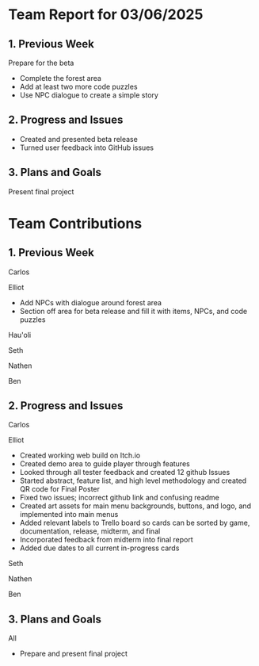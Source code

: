 # Team Report for 03/06/2025


## 1. Previous Week
Prepare for the beta
* Complete the forest area
* Add at least two more code puzzles
* Use NPC dialogue to create a simple story

## 2. Progress and Issues
* Created and presented beta release
* Turned user feedback into GitHub issues

## 3. Plans and Goals

Present final project

# Team Contributions

## 1. Previous Week

Carlos

Elliot
* Add NPCs with dialogue around forest area
* Section off area for beta release and fill it with items, NPCs, and code puzzles

Hau'oli

Seth

Nathen

Ben
## 2. Progress and Issues

Carlos

Elliot
* Created working web build on Itch.io
* Created demo area to guide player through features
* Looked through all tester feedback and created 12 github Issues
* Started abstract, feature list, and high level methodology and created QR code for Final Poster
* Fixed two issues; incorrect github link and confusing readme
* Created art assets for main menu backgrounds, buttons, and logo, and implemented into main menus
* Added relevant labels to Trello board so cards can be sorted by game, documentation, release, midterm, and final
* Incorporated feedback from midterm into final report
* Added due dates to all current in-progress cards
  
Seth

Nathen

Ben

## 3. Plans and Goals

All

* Prepare and present final project
